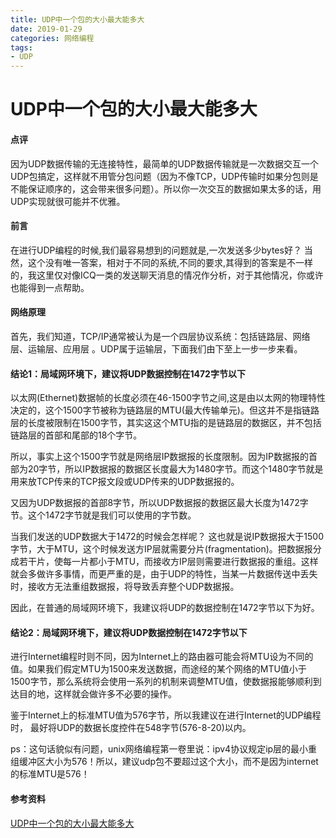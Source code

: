 ```yaml
---
title: UDP中一个包的大小最大能多大
date: 2019-01-29
categories: 网络编程
tags:
- UDP
---
```


# UDP中一个包的大小最大能多大

#### 点评

因为UDP数据传输的无连接特性，最简单的UDP数据传输就是一次数据交互一个UDP包搞定，这样就不用管分包问题（因为不像TCP，UDP传输时如果分包则是不能保证顺序的，这会带来很多问题）。所以你一次交互的数据如果太多的话，用UDP实现就很可能并不优雅。

#### 前言

在进行UDP编程的时候,我们最容易想到的问题就是,一次发送多少bytes好？
当然，这个没有唯一答案，相对于不同的系统,不同的要求,其得到的答案是不一样的，我这里仅对像ICQ一类的发送聊天消息的情况作分析，对于其他情况，你或许也能得到一点帮助。



#### 网络原理

首先，我们知道，TCP/IP通常被认为是一个四层协议系统：包括链路层、网络层、运输层、应用层 。UDP属于运输层，下面我们由下至上一步一步来看。

#### 结论1：局域网环境下，建议将UDP数据控制在1472字节以下

以太网(Ethernet)数据帧的长度必须在46-1500字节之间,这是由以太网的物理特性决定的，这个1500字节被称为链路层的MTU(最大传输单元)。但这并不是指链路层的长度被限制在1500字节，其实这这个MTU指的是链路层的数据区，并不包括链路层的首部和尾部的18个字节。

所以，事实上这个1500字节就是网络层IP数据报的长度限制。因为IP数据报的首部为20字节，所以IP数据报的数据区长度最大为1480字节。而这个1480字节就是用来放TCP传来的TCP报文段或UDP传来的UDP数据报的。

又因为UDP数据报的首部8字节，所以UDP数据报的数据区最大长度为1472字节。这个1472字节就是我们可以使用的字节数。

当我们发送的UDP数据大于1472的时候会怎样呢？ 这也就是说IP数据报大于1500字节，大于MTU，这个时候发送方IP层就需要分片(fragmentation)。把数据报分成若干片，使每一片都小于MTU，而接收方IP层则需要进行数据报的重组。这样就会多做许多事情，而更严重的是，由于UDP的特性，当某一片数据传送中丢失时，接收方无法重组数据报，将导致丢弃整个UDP数据报。

因此，在普通的局域网环境下，我建议将UDP的数据控制在1472字节以下为好。

#### 结论2：局域网环境下，建议将UDP数据控制在1472字节以下

进行Internet编程时则不同，因为Internet上的路由器可能会将MTU设为不同的值。如果我们假定MTU为1500来发送数据，而途经的某个网络的MTU值小于1500字节，那么系统将会使用一系列的机制来调整MTU值，使数据报能够顺利到达目的地，这样就会做许多不必要的操作。

鉴于Internet上的标准MTU值为576字节，所以我建议在进行Internet的UDP编程时， 最好将UDP的数据长度控件在548字节(576-8-20)以内。

ps：这句话貌似有问题，unix网络编程第一卷里说：ipv4协议规定ip层的最小重组缓冲区大小为576！所以，建议udp包不要超过这个大小，而不是因为internet的标准MTU是576！

#### 参考资料

[UDP中一个包的大小最大能多大](http://www.52im.net/thread-29-1-1.html)